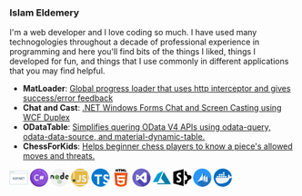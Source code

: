 ### Islam Eldemery 

I'm a web developer and I love coding so much. I have used many technogologies throughout a decade of professional experience in programming and here you'll find bits of the things I liked, things I developed for fun, and things that I use commonly in different applications that you may find helpful.

- **MatLoader**: [Global progress loader that uses http interceptor and gives success/error feedback](https://github.com/idemery/idm-mat-loader)
- **Chat and Cast**: [.NET Windows Forms Chat and Screen Casting using WCF Duplex](https://github.com/idemery/NetWinChatAndCast)
- **ODataTable**: [Simplifies quering OData V4 APIs using odata-query, odata-data-source, and material-dynamic-table.](https://github.com/idemery/mat-odata-table)
- **ChessForKids**: [Helps beginner chess players to know a piece's allowed moves and threats.](https://github.com/idemery/ChessForKids)

![ASP](./asp.png) ![C#](./hashtag.png) ![nodejs](./nodejs.png) ![javascript](./javascript.png) ![typescript](./typescript.png) ![html5](./html-5.png) ![visual-studio](./visual-studio.png) ![azure](./azure.png) ![sharepoint](./sharepoint.png) ![crm](./crm.png) ![docker](./docker.png) 

